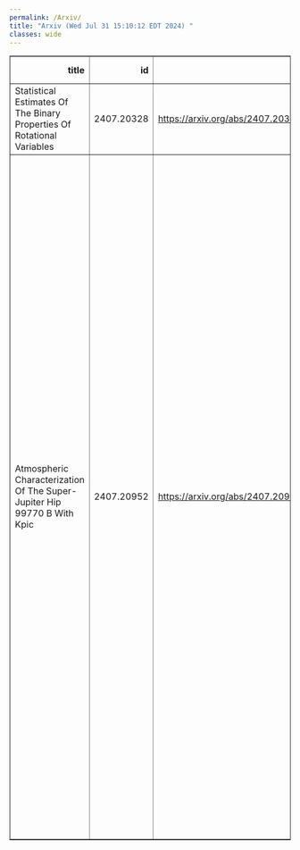 ```yaml
---
permalink: /Arxiv/
title: "Arxiv (Wed Jul 31 15:10:12 EDT 2024) "
classes: wide
---
```

<table border="1" class="dataframe">
  <thead>
    <tr style="text-align: right;">
      <th>title</th>
      <th>id</th>
      <th>url</th>
      <th>authors</th>
      <th>Local Authors</th>
    </tr>
  </thead>
  <tbody>
    <tr>
      <td>Statistical Estimates Of The Binary Properties Of Rotational Variables</td>
      <td>2407.20328</td>
      <td><a href="https://arxiv.org/abs/2407.20328" target="_blank">https://arxiv.org/abs/2407.20328</a></td>
      <td>Anya Phillips, C. S. Kochanek</td>
      <td>Christopher Kochanek</td>
    </tr>
    <tr>
      <td>Atmospheric Characterization Of The Super-Jupiter Hip 99770 B With Kpic</td>
      <td>2407.20952</td>
      <td><a href="https://arxiv.org/abs/2407.20952" target="_blank">https://arxiv.org/abs/2407.20952</a></td>
      <td>Yapeng Zhang, Jerry W. Xuan, Dimitri Mawet, Jason J. Wang, Chih-Chun Hsu, Jean-Bapiste Ruffio, Heather A. Knutson, Julie Inglis, Geoffrey A. Blake, Yayaati Chachan, Katelyn Horstman, Ashley Baker, Randall Bartos, Benjamin Calvin, Sylvain Cetre, Jacques-Robert Delorme, Greg Doppmann, Daniel Echeverri, Luke Finnerty, Michael P. Fitzgerald, Nemanja Jovanovic, Joshua Liberman, Ronald A. López, Evan Morris, Jacklyn Pezzato, Ben Sappey, Tobias Schofield, Andrew Skemer, J. Kent Wallace, Ji Wang, Clarissa R. Do Ó</td>
      <td>Ji Wang</td>
    </tr>
  </tbody>
</table>